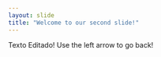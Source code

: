 ```yaml
---
layout: slide
title: "Welcome to our second slide!"
---
```

Texto Editado!
Use the left arrow to go back!
